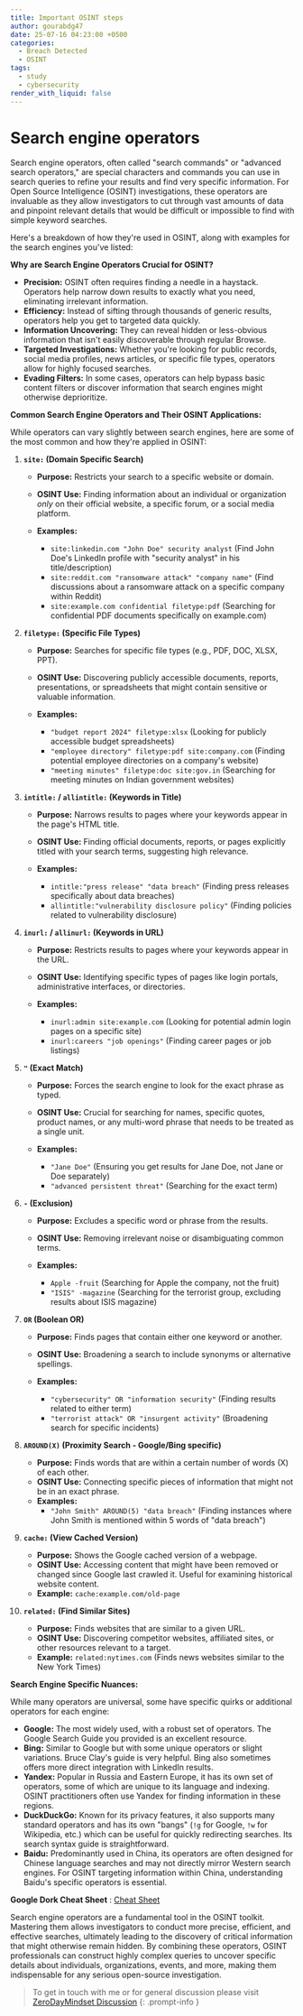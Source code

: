 ```yaml
---
title: Important OSINT steps
author: gourabdg47
date: 25-07-16 04:23:00 +0500
categories:
  - Breach Detected
  - OSINT
tags:
  - study
  - cybersecurity
render_with_liquid: false
---
```

# Search engine operators

Search engine operators, often called "search commands" or "advanced search operators," are special characters and commands you can use in search queries to refine your results and find very specific information. For Open Source Intelligence (OSINT) investigations, these operators are invaluable as they allow investigators to cut through vast amounts of data and pinpoint relevant details that would be difficult or impossible to find with simple keyword searches.

Here's a breakdown of how they're used in OSINT, along with examples for the search engines you've listed:

**Why are Search Engine Operators Crucial for OSINT?**

- **Precision:** OSINT often requires finding a needle in a haystack. Operators help narrow down results to exactly what you need, eliminating irrelevant information.
- **Efficiency:** Instead of sifting through thousands of generic results, operators help you get to targeted data quickly.
- **Information Uncovering:** They can reveal hidden or less-obvious information that isn't easily discoverable through regular Browse.
- **Targeted Investigations:** Whether you're looking for public records, social media profiles, news articles, or specific file types, operators allow for highly focused searches.
- **Evading Filters:** In some cases, operators can help bypass basic content filters or discover information that search engines might otherwise deprioritize.
    

**Common Search Engine Operators and Their OSINT Applications:**

While operators can vary slightly between search engines, here are some of the most common and how they're applied in OSINT:

1. **`site:` (Domain Specific Search)**
    
    - **Purpose:** Restricts your search to a specific website or domain.
    - **OSINT Use:** Finding information about an individual or organization _only_ on their official website, a specific forum, or a social media platform.
    - **Examples:**
        
        - `site:linkedin.com "John Doe" security analyst` (Find John Doe's LinkedIn profile with "security analyst" in his title/description)
        - `site:reddit.com "ransomware attack" "company name"` (Find discussions about a ransomware attack on a specific company within Reddit)
        - `site:example.com confidential filetype:pdf` (Searching for confidential PDF documents specifically on example.com)
            
2. **`filetype:` (Specific File Types)**
    
    - **Purpose:** Searches for specific file types (e.g., PDF, DOC, XLSX, PPT).
    - **OSINT Use:** Discovering publicly accessible documents, reports, presentations, or spreadsheets that might contain sensitive or valuable information.
    - **Examples:**
        
        - `"budget report 2024" filetype:xlsx` (Looking for publicly accessible budget spreadsheets)
        - `"employee directory" filetype:pdf site:company.com` (Finding potential employee directories on a company's website)
        - `"meeting minutes" filetype:doc site:gov.in` (Searching for meeting minutes on Indian government websites)
            
3. **`intitle:` / `allintitle:` (Keywords in Title)**
    
    - **Purpose:** Narrows results to pages where your keywords appear in the page's HTML title.
    - **OSINT Use:** Finding official documents, reports, or pages explicitly titled with your search terms, suggesting high relevance.
    - **Examples:**
        
        - `intitle:"press release" "data breach"` (Finding press releases specifically about data breaches)
        - `allintitle:"vulnerability disclosure policy"` (Finding policies related to vulnerability disclosure)
            
4. **`inurl:` / `allinurl:` (Keywords in URL)**
    
    - **Purpose:** Restricts results to pages where your keywords appear in the URL.
    - **OSINT Use:** Identifying specific types of pages like login portals, administrative interfaces, or directories.
    - **Examples:**
        
        - `inurl:admin site:example.com` (Looking for potential admin login pages on a specific site)
        - `inurl:careers "job openings"` (Finding career pages or job listings)
            
5. **`"` (Exact Match)**
    
    - **Purpose:** Forces the search engine to look for the exact phrase as typed.
    - **OSINT Use:** Crucial for searching for names, specific quotes, product names, or any multi-word phrase that needs to be treated as a single unit.
    - **Examples:**
        
        - `"Jane Doe"` (Ensuring you get results for Jane Doe, not Jane or Doe separately)
        - `"advanced persistent threat"` (Searching for the exact term)
            
6. **`-` (Exclusion)**
    
    - **Purpose:** Excludes a specific word or phrase from the results.
    - **OSINT Use:** Removing irrelevant noise or disambiguating common terms.
    - **Examples:**
        
        - `Apple -fruit` (Searching for Apple the company, not the fruit)
        - `"ISIS" -magazine` (Searching for the terrorist group, excluding results about ISIS magazine)
            
7. **`OR` (Boolean OR)**
    
    - **Purpose:** Finds pages that contain either one keyword or another.
    - **OSINT Use:** Broadening a search to include synonyms or alternative spellings.
    - **Examples:**
        
        - `"cybersecurity" OR "information security"` (Finding results related to either term)
        - `"terrorist attack" OR "insurgent activity"` (Broadening search for specific incidents)
            
8. **`AROUND(X)` (Proximity Search - Google/Bing specific)**
    
    - **Purpose:** Finds words that are within a certain number of words (X) of each other.
    - **OSINT Use:** Connecting specific pieces of information that might not be in an exact phrase.
    - **Examples:**
        - `"John Smith" AROUND(5) "data breach"` (Finding instances where John Smith is mentioned within 5 words of "data breach")
            
9. **`cache:` (View Cached Version)**
    
    - **Purpose:** Shows the Google cached version of a webpage.
    - **OSINT Use:** Accessing content that might have been removed or changed since Google last crawled it. Useful for examining historical website content.
    - **Example:** `cache:example.com/old-page`
        
10. **`related:` (Find Similar Sites)**
    
    - **Purpose:** Finds websites that are similar to a given URL.
    - **OSINT Use:** Discovering competitor websites, affiliated sites, or other resources relevant to a target.
    - **Example:** `related:nytimes.com` (Finds news websites similar to the New York Times)
        

**Search Engine Specific Nuances:**

While many operators are universal, some have specific quirks or additional operators for each engine:

- **Google:** The most widely used, with a robust set of operators. The Google Search Guide you provided is an excellent resource.
- **Bing:** Similar to Google but with some unique operators or slight variations. Bruce Clay's guide is very helpful. Bing also sometimes offers more direct integration with LinkedIn results.
- **Yandex:** Popular in Russia and Eastern Europe, it has its own set of operators, some of which are unique to its language and indexing. OSINT practitioners often use Yandex for finding information in these regions.
- **DuckDuckGo:** Known for its privacy features, it also supports many standard operators and has its own "bangs" (`!g` for Google, `!w` for Wikipedia, etc.) which can be useful for quickly redirecting searches. Its search syntax guide is straightforward.
- **Baidu:** Predominantly used in China, its operators are often designed for Chinese language searches and may not directly mirror Western search engines. For OSINT targeting information within China, understanding Baidu's specific operators is essential.

**Google Dork Cheat Sheet** : [Cheat Sheet](https://gourabdg47.github.io/posts/google-dork-cheat/) 

Search engine operators are a fundamental tool in the OSINT toolkit. Mastering them allows investigators to conduct more precise, efficient, and effective searches, ultimately leading to the discovery of critical information that might otherwise remain hidden. By combining these operators, OSINT professionals can construct highly complex queries to uncover specific details about individuals, organizations, events, and more, making them indispensable for any serious open-source investigation.






> To get in touch with me or for general discussion please visit [ZeroDayMindset Discussion](https://github.com/orgs/X3N0-G0D/discussions/1) 
{: .prompt-info }
